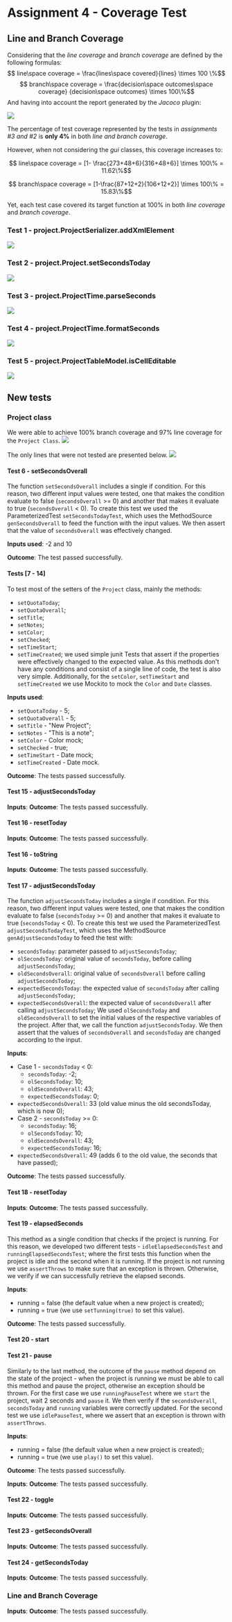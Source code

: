 # Assignment 4 - Coverage Test

## Line and Branch Coverage

Considering that the _line coverage_ and _branch coverage_ are defined by the following formulas:
$$ line\space coverage = \frac{lines\space covered}{lines} \times 100 \%$$
$$ branch\space coverage = \frac{decision\space outcomes\space coverage} {decision\space outcomes} \times 100\%$$
And having into account the report generated by the _Jacoco_ plugin:

![](./figures/app_coverage.png)

The percentage of test coverage represented by the tests in _assignments #3 and #2_ is **only 4%** in both _line and branch coverage_.

However, when not considering the _gui_ classes, this coverage increases to:

$$ line\space coverage = [1- \frac{273+48+6}{316+48+6}] \times 100\% = 11.62\%$$

<!-- TODO: o branch coverage está certo?-->

$$ branch\space coverage = [1-\frac{87+12+2}{106+12+2}] \times 100\% = 15.83\%$$

Yet, each test case covered its target function at 100% in both _line coverage_ and _branch coverage_.

### Test 1 - project.ProjectSerializer.addXmlElement

![](./figures/addXmlElement-report.png)

### Test 2 - project.Project.setSecondsToday

![](./figures/setSecondsToday-report.png)

### Test 3 - project.ProjectTime.parseSeconds

![](./figures/parseSeconds-report.png)

### Test 4 - project.ProjectTime.formatSeconds

![](./figures/formatSeconds-report.png)

### Test 5 - project.ProjectTableModel.isCellEditable

![](./figures/isCellEditable-report.png)

<!-- ========================================================================== -->

## New tests

<!-- Dúvida: criar testes indiscriminadamente?? -->

### Project class

We were able to achieve 100% branch coverage and 97% line coverage for the `Project Class`.
![](./figures/projectClass-report.png)

The only lines that were not tested are presented below.
![](./figures/projectClassOnlyLinesMissing-report.png)

#### Test 6 - setSecondsOverall

The function `setSecondsOverall` includes a single if condition. For this reason, two different input values were tested, one that makes the condition evaluate to false (`secondsOverall` >= 0) and another that makes it evaluate to true (`secondsOverall` < 0).
To create this test we used the ParameterizedTest `setSecondsTodayTest`, which uses the MethodSource `genSecondsOverall` to feed the function with the input values. We then assert that the value of `secondsOverall` was effectively changed.

**Inputs used**: -2 and 10

**Outcome**: The test passed successfully.

#### Tests [7 - 14]

To test most of the setters of the `Project` class, mainly the methods:

- `setQuotaToday`;
- `setQuotaOverall`;
- `setTitle`;
- `setNotes`;
- `setColor`;
- `setChecked`;
- `setTimeStart`;
- `setTimeCreated`;
  we used simple junit Tests that assert if the properties were effectively changed to the expected value. As this methods don't have any conditions and consist of a single line of code, the test is also very simple.
  Additionally, for the `setColor`, `setTimeStart` and `setTimeCreated` we use Mockito to mock the `Color` and `Date` classes.

**Inputs used**:
- `setQuotaToday` - 5;
- `setQuotaOverall` - 5;
- `setTitle` - "New Project";
- `setNotes` - "This is a note";
- `setColor` - Color mock;
- `setChecked` - true;
- `setTimeStart` - Date mock;
- `setTimeCreated` - Date mock.

**Outcome**: The tests passed successfully.

#### Test 15 - adjustSecondsToday

**Inputs**:
**Outcome**: The tests passed successfully.

#### Test 16 - resetToday

**Inputs**:
**Outcome**: The tests passed successfully.

#### Test 16 - toString

**Inputs**:
**Outcome**: The tests passed successfully.

#### Test 17 - adjustSecondsToday
The function `adjustSecondsToday` includes a single if condition. For this reason, two different input values were tested, one that makes the condition evaluate to false (`secondsToday` >= 0) and another that makes it evaluate to true (`secondsToday` < 0).
To create this test we used the ParameterizedTest `adjustSecondsTodayTest`, which uses the MethodSource `genAdjustSecondsToday` to feed the test with:
- `secondsToday`: parameter passed to `adjustSecondsToday`;
- `olSecondsToday`: original value of `secondsToday`, before calling `adjustSecondsToday`;
- `oldSecondsOverall`: original value of `secondsOverall` before calling `adjustSecondsToday`;
- `expectedSecondsToday`: the expected value of `secondsToday` after calling `adjustSecondsToday`;
- `expectedSecondsOverall`: the expected value of `secondsOverall` after calling `adjustSecondsToday`;
We used `olSecondsToday` and `oldSecondsOverall` to set the initial values of the respective variables of the project. After that, we call the function `adjustSecondsToday`.
We then assert that the values of `secondsOverall` and `secondsToday` are changed according to the input.

**Inputs**:  

- Case 1 - `secondsToday` < 0:
  - `secondsToday`: -2;
  - `olSecondsToday`: 10;
  - `oldSecondsOverall`: 43;
  - `expectedSecondsToday`: 0;
- `expectedSecondsOverall`: 33 (old value minus the old secondsToday, which is now 0);
- Case 2 - `secondsToday` >= 0: 
  - `secondsToday`: 16;
  - `olSecondsToday`: 10;
  - `oldSecondsOverall`: 43;
  - `expectedSecondsToday`: 16;
- `expectedSecondsOverall`: 49 (adds 6 to the old value,  the seconds that have passed);

**Outcome**: The tests passed successfully.

#### Test 18 - resetToday

**Inputs**:
**Outcome**: The tests passed successfully.

#### Test 19 - elapsedSeconds
This method as a single condition that checks if the project is running. For this reason, we developed two different tests - `idleElapsedSecondsTest` and `runningElapsedSecondsTest`; where the first tests this function when the project is idle and the second when it is running. If the project is not running we use `assertThrows` to make sure that an exception is thrown. Otherwise, we verify if we can successfully retrieve the elapsed seconds.

**Inputs**:
- running = false (the default value when a new project is created);
- running = true (we use `setTunning(true)` to set this value).

**Outcome**: The tests passed successfully.

#### Test 20 - start

#### Test 21 - pause
Similarly to the last method, the outcome of the `pause` method depend on the state of the project - when the project is running we must be able to call this method and pause the project, otherwise an exception should be thrown.
For the first case we use `runningPauseTest` where we `start` the project, wait 2 seconds and `pause` it. We then verify if the  `secondsOverall`, `secondsToday` and `running` variables were correctly updated.
For the second test we use `idlePauseTest`, where we assert that an exception is thrown with `assertThrows`.

**Inputs**:
- running = false (the default value when a new project is created);
- running = true (we use `play()` to set this value).

**Outcome**: The tests passed successfully.


**Inputs**:
**Outcome**: The tests passed successfully.

#### Test 22 - toggle

**Inputs**:
**Outcome**: The tests passed successfully.

#### Test 23 - getSecondsOverall

**Inputs**:
**Outcome**: The tests passed successfully.

#### Test 24 - getSecondsToday

**Inputs**:
**Outcome**: The tests passed successfully.

### Line and Branch Coverage

**Inputs**:
**Outcome**: The tests passed successfully.

<!--Line and branch coverage of the unit tests you have developed in this assignment.-->
